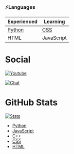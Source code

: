 ### ⚡Languages

| Experienced   | Learning      |
| ------------- | ------------- |
| <a href="https://www.python.org/" target="_blank">Python</a>        | <a href="https://en.wikipedia.org/wiki/CSS" target="_blank">CSS</a>           |
| HTML          | JavaScript    |


# Social
[![Youtube](https://img.shields.io/badge/%20YouTube-1567da.svg)](https://www.youtube.com/channel/UC3wKq0NLwP5XQGnQ7p5zgwQ)


[![Chat](https://img.shields.io/badge/Discord-6289da.svg)](https://discord.gg/Vemmf6GECg)

# GitHub Stats


[![Stats](https://github-readme-stats.vercel.app/api?username=User00092&show_icons=true&hide_title=true)](https://github.com/User00092)
<!--
**User00092/User00092** is a ✨ _special_ ✨ repository because its `README.md` (this file) appears on your GitHub profile.

Here are some ideas to get you started:

- 🔭 I’m currently working on ...
- 🌱 I’m currently learning ...
- 👯 I’m looking to collaborate on ...
- 🤔 I’m looking for help with ...
- 💬 Ask me about ...
- 📫 How to reach me: ...
- 😄 Pronouns: ...
- ⚡ Fun fact: ...
-->

<table>
  <ul style="table-style: none;">
    <li><a href="https://www.python.org/" target="_blank">Python</a></li>
    <li><a href="https://www.javascript.com/" target="_blank">JavaScript</a></li>
    <li><a href="https://en.wikipedia.org/wiki/C%2B%2B" target="_blank">C++</a></li>
    <li><a href="https://en.wikipedia.org/wiki/CSS" target="_blank">CSS</a></li>
    <li><a href="https://en.wikipedia.org/wiki/HTML" target="_blank">HTML</a></li>
  </ul>
</table>
